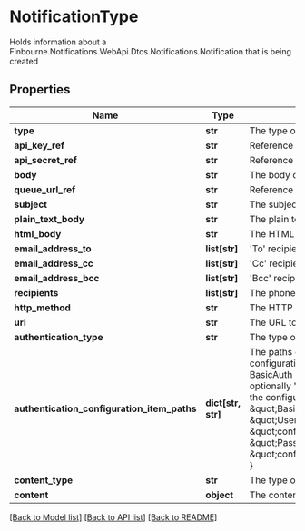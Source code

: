 # NotificationType

Holds information about a Finbourne.Notifications.WebApi.Dtos.Notifications.Notification that is being created

## Properties
Name | Type | Description | Notes
------------ | ------------- | ------------- | -------------
**type** | **str** | The type of delivery mechanism for this notification | [optional] 
**api_key_ref** | **str** | Reference to API key from Configuration Store | 
**api_secret_ref** | **str** | Reference to API secret from Configuration Store | 
**body** | **str** | The body of the SMS | 
**queue_url_ref** | **str** | Reference to queue url from Configuration Store | 
**subject** | **str** | The subject of the email | 
**plain_text_body** | **str** | The plain text body of the email | 
**html_body** | **str** | The HTML body of the email (if any) | [optional] 
**email_address_to** | **list[str]** | &#39;To&#39; recipients of the email | 
**email_address_cc** | **list[str]** | &#39;Cc&#39; recipients of the email | [optional] 
**email_address_bcc** | **list[str]** | &#39;Bcc&#39; recipients of the email | [optional] 
**recipients** | **list[str]** | The phone numbers to which the SMS will be sent to (E.164 format) | 
**http_method** | **str** | The HTTP method such as GET, POST, etc. to use on the request | 
**url** | **str** | The URL to send the request to | 
**authentication_type** | **str** | The type of authentication to use on the request | 
**authentication_configuration_item_paths** | **dict[str, str]** | The paths of the Configuration Store configuration items that contain the authentication configuration. Each  authentication type requires different keys:  - Lusid - None required  - BasicAuth - Requires &#39;Username&#39; and &#39;Password&#39;  - BearerToken - Requires &#39;BearerToken&#39; and optionally &#39;BearerScheme&#39;                e.g. the following would be valid assuming that the config is present in the configuration store at the  specified paths:                    \&quot;authenticationType\&quot;: \&quot;BasicAuth\&quot;,      \&quot;authenticationConfigurationItemPaths\&quot;: {          \&quot;Username\&quot;: \&quot;config://personal/myUserId/WebhookConfigurations/ExampleService/AdminUser\&quot;,          \&quot;Password\&quot;: \&quot;config://personal/myUserId/WebhookConfigurations/ExampleService/AdminPassword\&quot;      } | [optional] 
**content_type** | **str** | The type of the content e.g. Json | 
**content** | **object** | The content of the request | [optional] 

[[Back to Model list]](../README.md#documentation-for-models) [[Back to API list]](../README.md#documentation-for-api-endpoints) [[Back to README]](../README.md)


